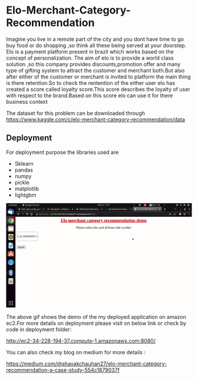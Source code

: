 # Elo-Merchant-Category-Recommendation

Imagine you live in a remote part of the city and you dont have time to go buy food or do shopping ,so think all these being served at your doorstep. Elo is a payment platform present in brazil which works based on the concept of personalization. The aim of elo is to provide a world class solution ,so this company provides discounts,promotion offer and many type of gifting system to attract the customer and merchant both.But also after either of the customer or merchant is invited to platform the main thing is there retention.So to check the rentention of the either user elo has created a score called loyalty score.This score describes the loyalty of user with respect to the brand.Based on this score elo can use it for there business context

The dataset for this problem can be downloaded through https://www.kaggle.com/c/elo-merchant-category-recommendation/data


## Deployment

For deployment purpose the libraries used are
* Sklearn
* pandas
* numpy
* pickle
* matplotlib
* lightgbm

![Demo gif for deployed application](https://github.com/Shavakchauhan/Elo-Merchant-Category-Recommendation/blob/main/ezgif.com-gif-maker.gif)


The above gif shows the demo of the my deployed application on amazon ec2.For more details on deployment please visit on below link or check by code in deployment folder:

http://ec2-34-228-194-37.compute-1.amazonaws.com:8080/


You can also check my blog on medium for more details :

https://medium.com/@shavakchauhan27/elo-merchant-category-recommendation-a-case-study-554c1879037f
